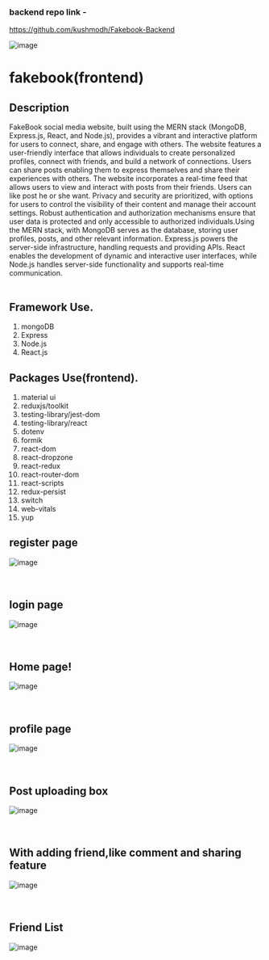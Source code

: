 ### backend repo link -
https://github.com/kushmodh/Fakebook-Backend
<br/>

![image](https://github.com/kushmodh/fakebook-frontend/assets/98728524/368738d7-8545-43b9-a6cc-63842e676edd)

# fakebook(frontend)

## Description
FakeBook social media website, built using the MERN stack (MongoDB, Express.js, React, and Node.js), provides a vibrant and interactive platform for users to connect, share, and engage with others. The website features a user-friendly interface that allows individuals to create personalized profiles, connect with friends, and build a network of connections. Users can share posts enabling them to express themselves and share their experiences with others. The website incorporates a real-time feed that allows users to view and interact with posts from their friends. Users can like post he or she want. Privacy and security are prioritized, with options for users to control the visibility of their content and manage their account settings. Robust authentication and authorization mechanisms ensure that user data is protected and only accessible to authorized individuals.Using the MERN stack, with MongoDB serves as the database, storing user profiles, posts, and other relevant information. Express.js powers the server-side infrastructure, handling requests and providing APIs. React enables the development of dynamic and interactive user interfaces, while Node.js handles server-side functionality and supports real-time communication.
<br />
<br />

## Framework Use.
1. mongoDB
2. Express
3. Node.js
4. React.js

## Packages Use(frontend).
1.  material ui
2.  reduxjs/toolkit
3.  testing-library/jest-dom
4.  testing-library/react
5.  dotenv
6.  formik
7.  react-dom
8.  react-dropzone
9.  react-redux
10. react-router-dom
11. react-scripts
12. redux-persist
13. switch
14. web-vitals
15. yup

## register page
![image](https://github.com/Pranay36/fakebook-frontend/assets/98728524/bad639fe-585a-47a1-9352-50a3c31048fc)
<br/>
<br/>
<br/>


## login page
![image](https://github.com/Pranay36/fakebook-frontend/assets/98728524/ba458a11-da48-47e3-aef0-90c9541713bd)
<br/>
<br/>
<br/>

## Home page!
![image](https://github.com/Pranay36/fakebook-frontend/assets/98728524/9c5acd17-f068-4a0b-9d7d-204a232265eb)
<br/>
<br/>
<br/>

## profile page
![image](https://github.com/Pranay36/fakebook-frontend/assets/98728524/685dd820-6779-4bd2-ad6a-4355c1d969f0)
<br/>
<br/>
<br/>

## Post uploading box
![image](https://github.com/Pranay36/fakebook-frontend/assets/98728524/faf6a72e-943a-4c9d-abf1-e1a461241f51)
<br/>
<br/>
<br/>

## With adding friend,like comment and sharing feature
![image](https://github.com/Pranay36/fakebook-frontend/assets/98728524/4b430105-ecb5-4e41-a578-992489beb75e)
<br/>
<br/>
<br/>

## Friend List 
![image](https://github.com/Pranay36/fakebook-frontend/assets/98728524/a44e4602-44c6-467b-a511-999d994835bf)






